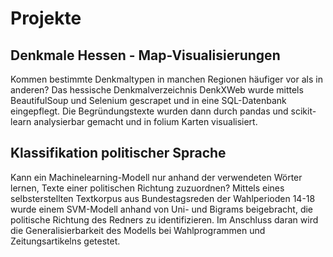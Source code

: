# Projekte


## Denkmale Hessen - Map-Visualisierungen

Kommen bestimmte Denkmaltypen in manchen Regionen häufiger vor als in anderen? Das hessische Denkmalverzeichnis DenkXWeb wurde mittels BeautifulSoup und Selenium gescrapet und in eine SQL-Datenbank eingepflegt. Die Begründungstexte wurden dann durch pandas und scikit-learn analysierbar gemacht und in folium Karten visualisiert.

## Klassifikation politischer Sprache

Kann ein Machinelearning-Modell nur anhand der verwendeten Wörter lernen, Texte einer politischen Richtung zuzuordnen? Mittels eines selbsterstellten Textkorpus aus Bundestagsreden der Wahlperioden 14-18 wurde einem SVM-Modell anhand von Uni- und Bigrams beigebracht, die politische Richtung des Redners zu identifizieren. Im Anschluss daran wird die Generalisierbarkeit des Modells bei Wahlprogrammen und Zeitungsartikelns getestet.

